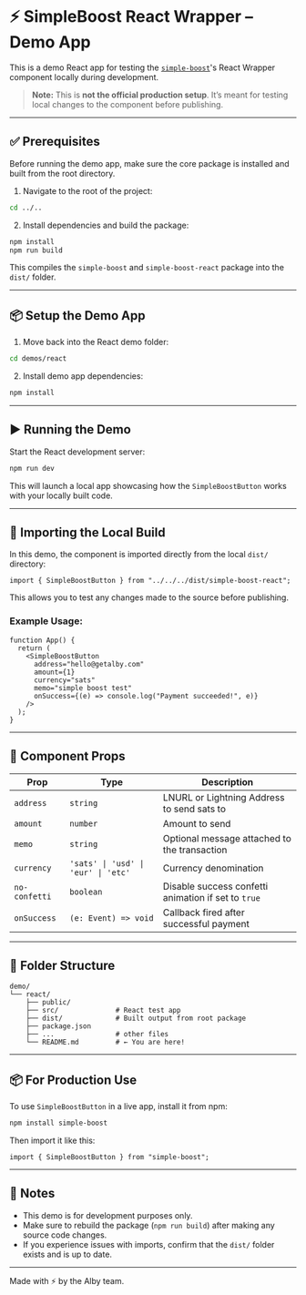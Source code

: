 # ⚡ SimpleBoost React Wrapper – Demo App

This is a demo React app for testing the [`simple-boost`](https://www.npmjs.com/package/simple-boost)'s React Wrapper component locally during development.

> **Note:** This is **not the official production setup**.
> It’s meant for testing local changes to the component before publishing.

---

## ✅ Prerequisites

Before running the demo app, make sure the core package is installed and built from the root directory.

1. Navigate to the root of the project:

```bash
cd ../..
```

2. Install dependencies and build the package:

```bash
npm install
npm run build
```

This compiles the `simple-boost` and `simple-boost-react` package into the `dist/` folder.

---

## 📦 Setup the Demo App

1. Move back into the React demo folder:

```bash
cd demos/react
```

2. Install demo app dependencies:

```bash
npm install
```

---

## ▶️ Running the Demo

Start the React development server:

```bash
npm run dev
```

This will launch a local app showcasing how the `SimpleBoostButton` works with your locally built code.

---

## 🧪 Importing the Local Build

In this demo, the component is imported directly from the local `dist/` directory:

```tsx
import { SimpleBoostButton } from "../../../dist/simple-boost-react";
```

This allows you to test any changes made to the source before publishing.

### Example Usage:

```tsx
function App() {
  return (
    <SimpleBoostButton
      address="hello@getalby.com"
      amount={1}
      currency="sats"
      memo="simple boost test"
      onSuccess={(e) => console.log("Payment succeeded!", e)}
    />
  );
}
```

---

## 🧩 Component Props

| Prop          | Type                                | Description                                         |
| ------------- | ----------------------------------- | --------------------------------------------------- |
| `address`     | `string`                            | LNURL or Lightning Address to send sats to          |
| `amount`      | `number`                            | Amount to send                                      |
| `memo`        | `string`                            | Optional message attached to the transaction        |
| `currency`    | `'sats' \| 'usd' \| 'eur' \| 'etc'` | Currency denomination                               |
| `no-confetti` | `boolean`                           | Disable success confetti animation if set to `true` |
| `onSuccess`   | `(e: Event) => void`                | Callback fired after successful payment             |

---

## 📁 Folder Structure

```
demo/
└── react/
    ├── public/
    ├── src/              # React test app
    ├── dist/             # Built output from root package
    ├── package.json
    ├── ...               # other files
    └── README.md         # ← You are here!
```

---

## 📦 For Production Use

To use `SimpleBoostButton` in a live app, install it from npm:

```bash
npm install simple-boost
```

Then import it like this:

```tsx
import { SimpleBoostButton } from "simple-boost";
```

---

## 🧠 Notes

* This demo is for development purposes only.
* Make sure to rebuild the package (`npm run build`) after making any source code changes.
* If you experience issues with imports, confirm that the `dist/` folder exists and is up to date.

---

Made with ⚡ by the Alby team.


